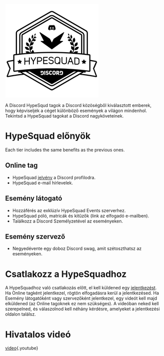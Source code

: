 <!-- TITLE: [HU] HypeSquad -->
<!-- SUBTITLE: Izgatott vagy? Mert én nagyon izgulok, annyira szeretném neked megmutatni ezt a baró cuccot! -->

![Hypesquadsmall](/uploads/hypesquad/hypesquadsmall.png "Egész alakos HypeSquad jevény")

A Discord HypeSqud tagok a Discord közöségből kiválasztott emberek, hogy képviseljék a céget különböző események a világon mindenhol. Tekintsd a HypeSquad tagokat a Discord nagyköveteinek.

# HypeSquad előnyök
Each tier includes the same benefits as the previous ones.

## Online tag
* HypeSquad [jelvény](/hu/jelvenyek) a Discord profilodra.
* HypeSquad e-mail hírlevelek.

## Esemény látogató
* Hozzáférés az exklúzív HypeSquad Events szerverhez.
* HypeSquad póló, matricák és kitűzők (link az elfogadó e-mailben).
* Találkozz a Discord Személyzetével az eseményeken.

## Esemény szervező
* Negyedévente egy doboz Discord swag, amit szétoszthatsz az eseményeken.

# Csatlakozz a HypeSquadhoz
A HypeSquadhoz való csatlakozás előtt, el kell küldened egy [jelentkezést](https://discordapp.com/hypesquad). Ha Online tagként jelentkezel, rögtön elfogadásra kerül a jelentkezésed. Ha Esemény látogatóként vagy szervezőként jelentkezel, egy videót kell majd elküldened (az Online tagoknek ez nem szükséges). A videóban neked kell szerepelned, és válaszolnod kell néhány kérdésre, amelyeket a jelentkezési oldalon találsz.

# Hivatalos videó

[video](https://www.youtube.com/watch?v=rXZkTT-5m9o){.youtube}